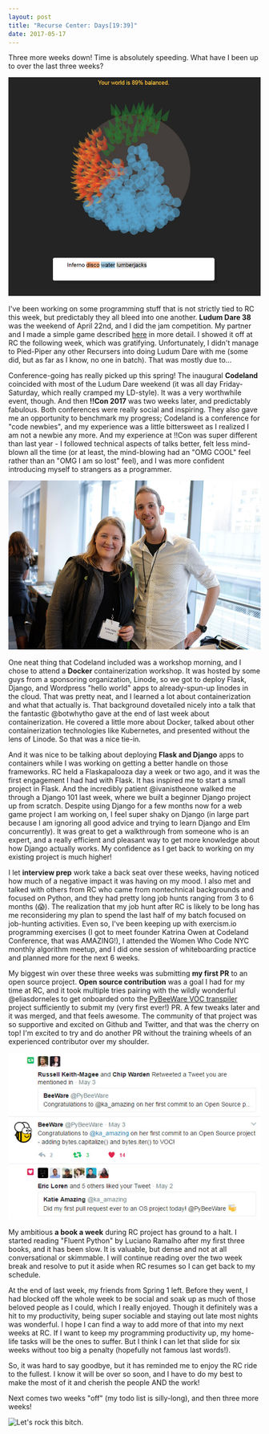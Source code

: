 ```yaml
---
layout: post
title: "Recurse Center: Days[19:39]"
date: 2017-05-17
---
```


Three more weeks down! Time is absolutely speeding. What have I been up to over the last three weeks?


[![LD38 Game: Whirled of Words](https://raw.githubusercontent.com/katieamazing/katieamazing.github.io/master/games/LD38/mixed.jpg)](http://katieamazing.com/blog/2017/04/25/LD38)

I've been working on some programming stuff that is not strictly tied to RC this week, but predictably they all bleed into one another. **Ludum Dare 38** was the weekend of April 22nd, and I did the jam competition. My partner and I made a simple game described [here](http://katieamazing.com/blog/2017/04/25/LD38) in more detail. I showed it off at RC the following week, which was gratifying. Unfortunately, I didn't manage to Pied-Piper any other Recursers into doing Ludum Dare with me (some did, but as far as I know, no one in batch). That was mostly due to...

Conference-going has really picked up this spring! The inaugural **Codeland** coincided with most of the Ludum Dare weekend (it was all day Friday-Saturday, which really cramped my LD-style). It was a very worthwhile event, though. And then **!!Con 2017** was two weeks later, and predictably fabulous. Both conferences were really social and inspiring. They also gave me an opportunity to benchmark my progress; Codeland is a conference for "code newbies", and my experience was a little bittersweet as I realized I am not a newbie any more. And my experience at !!Con was super different than last year - I followed technical aspects of talks better, felt less mind-blown all the time (or at least, the mind-blowing had an "OMG COOL" feel rather than an "OMG I am so lost" feel), and I was more confident introducing myself to strangers as a programmer.

![speaker Opher and I at Codeland, photo credit McBilly Sy](https://raw.githubusercontent.com/katieamazing/katieamazing.github.io/master/img/codeland-nyc.jpg)

One neat thing that Codeland included was a workshop morning, and I chose to attend a **Docker** containerization workshop. It was hosted by some guys from a sponsoring organization, Linode, so we got to deploy Flask, Django, and Wordpress "hello world" apps to already-spun-up linodes in the cloud. That was pretty neat, and I learned a lot about containerization and what that actually is. That background dovetailed nicely into a talk that the fantastic @botwhytho gave at the end of last week about containerization. He covered a little more about Docker, talked about other containerization technologies like Kubernetes, and presented without the lens of Linode. So that was a nice tie-in.

And it was nice to be talking about deploying **Flask and Django** apps to containers while I was working on getting a better handle on those frameworks. RC held a Flaskapalooza day a week or two ago, and it was the first engagement I had had with Flask. It has inspired me to start a small project in Flask. And the incredibly patient @ivanistheone walked me through a Django 101 last week, where we built a beginner Django project up from scratch. Despite using Django for a few months now for a web game project I am working on, I feel super shaky on Django (in large part because I am ignoring all good advice and trying to learn Django and Elm concurrently). It was great to get a walkthrough from someone who is an expert, and a really efficient and pleasant way to get more knowledge about how Django actually works. My confidence as I get back to working on my existing project is much higher!

I let **interview prep** work take a back seat over these weeks, having noticed how much of a negative impact it was having on my mood. I also met and talked with others from RC who came from nontechnical backgrounds and focused on Python, and they had pretty long job hunts ranging from 3 to 6 months (:scream:). The realization that my job hunt after RC is likely to be long has me reconsidering my plan to spend the last half of my batch focused on job-hunting activities. Even so, I've been keeping up with exercism.io programming exercises (I got to meet founder Katrina Owen at Codeland Conference, that was AMAZING!), I attended the Women Who Code NYC monthly algorithm meetup, and I did one session of whiteboarding practice and planned more for the next 6 weeks.

My biggest win over these three weeks was submitting **my first PR** to an open source project. **Open source contribution** was a goal I had for my time at RC, and it took multiple tries pairing with the wildly wonderful @eliasdorneles to get onboarded onto the [PyBeeWare VOC transpiler](https://github.com/pybee/voc) project sufficiently to submit my (very first ever!) PR. A few tweaks later and it was merged, and that feels awesome. The community of that project was so supportive and excited on Github and Twitter, and that was the cherry on top! I'm excited to try and do another PR without the training wheels of an experienced contributor over my shoulder.

![I am not Twitter popular, this was a Big Deal for me](https://raw.githubusercontent.com/katieamazing/katieamazing.github.io/master/img/Untitled-3.jpg)

My ambitious **a book a week** during RC project has ground to a halt. I started reading "Fluent Python" by Luciano Ramalho after my first three books, and it has been slow. It is valuable, but dense and not at all conversational or skimmable. I will continue reading over the two week break and resolve to put it aside when RC resumes so I can get back to my schedule.

At the end of last week, my friends from Spring 1 left. Before they went, I had blocked off the whole week to be social and soak up as much of those beloved people as I could, which I really enjoyed. Though it definitely was a hit to my productivity, being super sociable and staying out late most nights was wonderful. I hope I can find a way to add more of that into my next weeks at RC. If I want to keep my programming productivity up, my home-life tasks will be the ones to suffer. But I think I can let that slide for six weeks without too big a penalty (hopefully not famous last words!).

So, it was hard to say goodbye, but it has reminded me to enjoy the RC ride to the fullest. I know it will be over so soon, and I have to do my best to make the most of it and cherish the people AND the work!

Next comes two weeks "off" (my todo list is silly-long), and then three more weeks!

![Let's rock this bitch.](https://media.giphy.com/media/VKO54bedbJ0uk/giphy.gif)
